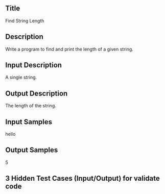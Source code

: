 ## Title
Find String Length

## Description
Write a program to find and print the length of a given string.

## Input Description
A single string.

## Output Description
The length of the string.

## Input Samples
hello

## Output Samples
5


## 3 Hidden Test Cases (Input/Output) for validate code

